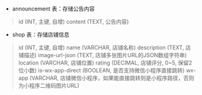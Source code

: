 #

* announcement 表：存储公告内容

>id (INT, 主键, 自增)
content (TEXT, 公告内容)

* shop 表：存储店铺信息

>id (INT, 主键, 自增)
name (VARCHAR, 店铺名称)
description (TEXT, 店铺描述)
image-url-json (TEXT, 店铺多张图片URL的JSON数组字符串)
location (VARCHAR, 店铺位置)
rating (DECIMAL, 店铺评分, 0~5, 保留2位小数)
is-wx-app-direct (BOOLEAN, 是否支持微信小程序直接跳转)
wx-app (VARCHAR, 店铺微信小程序，如果能直接跳转则是小程序路径，否则为小程序二维码图片URL)
